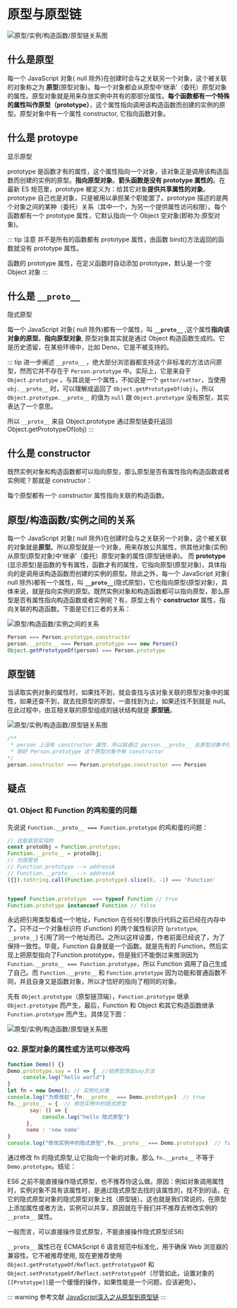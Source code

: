 # 原型与原型链

![原型/实例/构造函数/原型链关系图](/blog/images/javascript/prototype3.png)
## 什么是原型

每一个 JavaScript 对象( null 除外)在创建时会与之关联另一个对象，这个被关联的对象称之为 **原型**(原型对象)。每一个对象都会从原型中‘继承’（委托）原型对象的属性。原型对象就是用来存放实例中共有的那部分属性。**每个函数都有一个特殊的属性叫作原型（prototype）**，这个属性指向调用该构造函数而创建的实例的原型。原型对象中有一个属性 constructor, 它指向函数对象。

## 什么是 protoype

显示原型

prototype 是函数才有的属性，这个属性指向一个对象，该对象正是调用该构造函数而创建的实例的原型。**指向原型对象**。**箭头函数是没有 prototype 属性的**。在最新 ES 规范里，prototype 被定义为：给其它对象**提供共享属性的对象**。prototype 自己也是对象，只是被用以承担某个职能罢了。prototype 描述的是两个对象之间的某种（委托）关系（其中一个，为另一个提供属性访问权限）。每个函数都有一个 prototype 属性，它默认指向一个 Object 空对象(即称为:原型对象)。

::: tip 注意
并不是所有的函数都有 prototype 属性，由函数 bind()方法返回的函数就没有 prototype 属性。

函数的 prototype 属性，在定义函数时自动添加 prototype，默认是一个空 Object 对象
:::

## 什么是 `__proto__`

隐式原型

每一个 JavaScript 对象( null 除外)都有一个属性，叫 **`__proto__`** ,这个属性**指向该对象的原型**。**指向原型对象**, 原型对象其实就是通过 Object 构造函数生成的。它是历史遗留，在某些环境中，比如 Deno，它是不被支持的。

::: tip 进一步阐述
`__proto__` ，绝大部分浏览器都支持这个非标准的方法访问原型，然而它并不存在于 `Person.prototype` 中。实际上，它是来自于 `Object.prototype` ，与其说是一个属性，不如说是一个 `getter/setter`，当使用 `obj.__proto__` 时，可以理解成返回了 `Object.getPrototypeOf(obj)`。所以 `Object.prototype.__proto__` 的值为 `null` 跟 `Object.prototype` 没有原型，其实表达了一个意思。

所以 `__proto__` 来自 Object.prototype 通过原型链委托返回 Object.getPrototypeOf(obj)
:::


## 什么是 constructor

既然实例对象和构造函数都可以指向原型，那么原型是否有属性指向构造函数或者实例呢？那就是 constructor：

每个原型都有一个 constructor 属性指向关联的构造函数。


## 原型/构造函数/实例之间的关系

每一个 JavaScript 对象( null 除外)在创建时会与之关联另一个对象，这个被关联的对象就是**原型**。所以原型就是一个对象，用来存放公共属性，供其他对象(实例)从原型(原型对象)中‘继承’（委托）原型对象的属性(原型链继承)。 而 **prototype** (显示原型)是函数的专有属性，函数才有的属性，它指向原型(原型对象)，具体指向的是调用该构造函数而创建的实例的原型。除此之外，每一个 JavaScript 对象( null 除外)都有一个属性，叫 **`__proto__`**(隐式原型)，它也指向原型(原型对象)，具体来说，就是指向实例的原型。既然实例对象和构造函数都可以指向原型，那么原型是否有属性指向构造函数或者实例呢？有，原型上有个 **constructor** 属性，指向关联的构造函数。下面是它们三者的关系：

![原型/构造函数/实例之间的关系](/blog/images/javascript/prototype1.png)

```js
Person === Person.prototype.constructor
person.__proto__ === Person.prototype === new Person() 
Object.getPrototypeOf(person) === Person.prototype
```

## 原型链

当读取实例对象的属性时，如果找不到，就会查找与该对象关联的原型对象中的属性，如果还查不到，就去找原型的原型，一直找到为止，如果还找不到就是 null。在此过程中，由互相关联的原型组成的链状结构就是 **原型链**。

![原型/实例/构造函数/原型链关系图](/blog/images/javascript/prototype2.png)

```js
/**
 * person 上没有 constructor 属性，所以就通过 person.__proto__ 去原型对象中找，
 * 刚好 Person.prototype 这个原型对象中有 constructor
*/
person.constructor === Person.prototype.constructor === Persion 
```



## 疑点

### Q1. Object 和 Function 的鸡和蛋的问题

先说说  `Function.__proto__ === Function.prototype` 的鸡和蛋的问题：

```js
// 这是底层实现的
const protoObj = Function.prototype;
Function.__proto__ = protoObj;
// 也就是说
// Function.prototype --> addressA
// Function.__proto__ --> addressA
({}).toString.call(Function.prototype).slice(8, -1) === 'Function'


typeof Function.prototype  === typeof Function // true
Function.prototype instanceof Function // false
```

永远把引用类型看成一个地址，Function 在任何引擎执行代码之前已经在内存中了。只不过一个对象标识符 (Function) 的两个属性标识符 (`prototype`, `__proto__`) 引用了同一个地址而已。之所以这样设置，作者前面已经说了，为了保持一致性。毕竟，Function 自身就是一个函数。就是先有的 Function，然后实现上把原型指向了Function.prototype，但是我们不能倒过来推测因为 `Function.__proto__ === Function.prototype`，所以 Function 调用了自己生成了自己。而 `Function.__proto__` 和 `Function.prototype` 因为功能和普通函数不同，并且自身又是函数对象，所以才恰好的指向了相同的对象。

先有 `Object.prototype`（原型链顶端），`Function.prototype` 继承 `Object.prototype` 而产生，最后，Function 和 Object 和其它构造函数继承 `Function.prototype` 而产生。具体见下图：

![原型/实例/构造函数/原型链关系图](/blog/images/javascript/prototype3.png)

### Q2. 原型对象的属性或方法可以修改吗

```js
function Demo() {}
Demo.prototype.say = () => {  //给原型添加say方法
     console.log("hello world")
}
let fn = new Demo(); // 实例化对象
console.log("为修改前",fn.__proto__ === Demo.prototype)  // true
fn.__proto__ = {  // 修改实例中的隐式原型
       say: () => {
           console.log("hello 隐式原型")
      },
      name : 'new name'
}
console.log("修改实例中的隐式原型",fn.__proto__ === Demo.prototype)  // false
```
通过修改 fn 的隐式原型,让它指向一个新的对象。那么 `fn.__proto__` 不等于 `Demo.prototype`。结论：

ES6 之前不能直接操作隐式原型，也不推荐你这么做。原因：例如对象调用属性时，实例对象不具有该属性时，是通过隐式原型去找的该属性的，找不到的话，在它的隐式原型对象的隐式原型对象上找（原型链）。这也就是我们常说的，在原型上添加属性或者方法，实例可以共享，原因就在于我们并不推荐去修改实例的 `__proto__` 属性。

一般而言，可以直接操作显式原型，不能直接操作隐式原型(ES6)

`__proto__` 属性已在 ECMAScript 6 语言规范中标准化，用于确保 Web 浏览器的兼容性。它不被推荐使用, 现在更推荐使用 `Object.getPrototypeOf/Reflect.getPrototypeOf` 和 `Object.setPrototypeOf/Reflect.setPrototypeOf`（尽管如此，设置对象的 `[[Prototype]]`是一个缓慢的操作，如果性能是一个问题，应该避免）。

::: warning 参考文献
[JavaScript深入之从原型到原型链](https://github.com/mqyqingfeng/Blog/issues/2)
:::